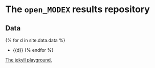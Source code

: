 ---
---

# The `open_MODEX` results repository

## Data

{% for d in site.data.data %}
  * {{d}}
{% endfor %}

[The jekyll playground.](playground.html)

